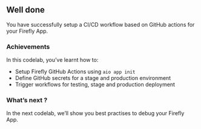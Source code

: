 ## Well done

You have successfully setup a CI/CD workflow based on GitHub actions for your Firefly App.

### Achievements

In this codelab, you’ve learnt how to:

* Setup Firefly GitHub Actions using `aio app init`
* Define GitHub secrets for a stage and production environment
* Trigger workflows for testing, stage and production deployment 

### What’s next ?

In the next codelab, we’ll show you best practises to debug your Firefly App.